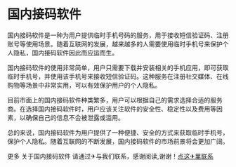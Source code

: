 # 国内接码软件

国内接码软件是一种为用户提供临时手机号码的服务，用于接收短信验证码、注册账号等使用场景。随着互联网的发展，越来越多的人需要使用临时手机号来保护个人隐私，国内接码软件因此而应运而生。

国内接码软件的使用非常简单，用户只需要下载并安装相关的手机应用，即可获取临时手机号，并使用该手机号来接收短信验证码。这种服务在注册社交媒体、在线购物等场景中非常实用，可以有效保护用户的个人隐私。

目前市面上的国内接码软件种类繁多，用户可以根据自己的需求选择合适的服务商。在选择国内接码软件时，用户应该关注软件的安全性、稳定性以及费用等因素，以确保自己的信息不会被泄露或滥用。

总的来说，国内接码软件为用户提供了一种便捷、安全的方式来获取临时手机号，保护个人隐私。随着互联网的不断发展，国内接码软件的市场前景将会更加广阔。

更多 关于国内接码软件 请通过✈与我们联系，感谢阅读,谢谢！[点这✈里联系](https://ads.k02.cc)